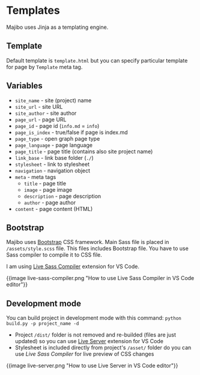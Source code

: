# Templates

Majibo uses Jinja as a templating engine. 

## Template

Default template is `template.html` but you can specify particular template for page by `Template` meta tag.

## Variables

* `site_name` - site (project) name
* `site_url` - site URL
* `site_author` - site author
* `page_url` - page URL
* `page_id` - page id (`info.md` = `info`)
* `page_is_index` - true/false if page is index.md
* `page_type` - open graph page type
* `page_language` - page language
* `page_title` - page title (contains also site project name)
* `link_base` - link base folder (`./`)
* `stylesheet` - link to stylesheet
* `navigation` - navigation object
* `meta` - meta tags
	* `title` - page title
	* `image` - page image
	* `description` - page description
	* `author` - page author
* `content` - page content (HTML)

## Bootstrap

Majibo uses [Bootstrap](https://getbootstrap.com/) CSS framework. Main Sass file is placed in `/assets/style.scss` file. This files includes Bootstrap file. You have to use Sass compiler to compile it to CSS file.

I am using [Live Sass Compiler](https://marketplace.visualstudio.com/items?itemName=ritwickdey.live-sass) extension for VS Code.

{{image live-sass-compiler.png "How to use Live Sass Compiler in VS Code editor"}}

## Development mode

You can build project in development mode with this command: `python build.py -p project_name -d`

* Project `/dist/` folder is not removed and re-builded (files are just updated) so you can use [Live Server](https://marketplace.visualstudio.com/items?itemName=ritwickdey.LiveServer) extension for VS Code
* Stylesheet is included directly from project's `/asset/` folder do you can use *Live Sass Compiler* for live preview of CSS changes

{{image live-server.png "How to use Live Server in VS Code editor"}}